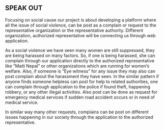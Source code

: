 ## SPEAK OUT 

Focusing on social cause our project is about developing a platform where all the issue of social violence, can be post 
as a complain or request to the representative organization or the representative authority. Different organization, 
authorized representative will be connecting us through web application.

As a social violence we have seen many women are still suppressed, they are being harassed on many factors. So, if 
one is being harassed, she can complain through our application directly to the authorized representative like “Maiti Nepal” 
or other organizations which are running for women’s welfare. Also, if someone is “Eye witness” for any issue they may also 
can post complain about the harassment they have seen.
In the similar pattern if anyone finds someone helpless can post for help to related authorities, one can complain through
application to the police if found theft, happening robbery, or any other illegal activities. Also post can be done as request 
for emergency medical services if sudden road accident occurs or in need of medical service.

In similar way many other requests, complains can be post on different issues happening in our society through the application 
to the authorized representative.


